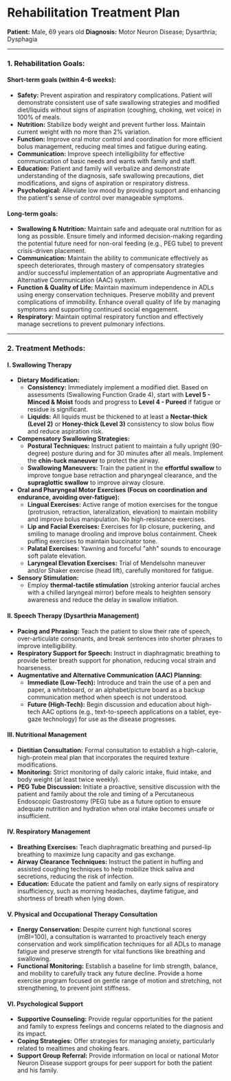 # Rehabilitation Treatment Plan

**Patient:** Male, 69 years old
**Diagnosis:** Motor Neuron Disease; Dysarthria; Dysphagia

---

### 1. Rehabilitation Goals:

#### Short-term goals (within 4-6 weeks):
*   **Safety:** Prevent aspiration and respiratory complications. Patient will demonstrate consistent use of safe swallowing strategies and modified diet/liquids without signs of aspiration (coughing, choking, wet voice) in 100% of meals.
*   **Nutrition:** Stabilize body weight and prevent further loss. Maintain current weight with no more than 2% variation.
*   **Function:** Improve oral motor control and coordination for more efficient bolus management, reducing meal times and fatigue during eating.
*   **Communication:** Improve speech intelligibility for effective communication of basic needs and wants with family and staff.
*   **Education:** Patient and family will verbalize and demonstrate understanding of the diagnosis, safe swallowing precautions, diet modifications, and signs of aspiration or respiratory distress.
*   **Psychological:** Alleviate low mood by providing support and enhancing the patient's sense of control over manageable symptoms.

#### Long-term goals:
*   **Swallowing & Nutrition:** Maintain safe and adequate oral nutrition for as long as possible. Ensure timely and informed decision-making regarding the potential future need for non-oral feeding (e.g., PEG tube) to prevent crisis-driven placement.
*   **Communication:** Maintain the ability to communicate effectively as speech deteriorates, through mastery of compensatory strategies and/or successful implementation of an appropriate Augmentative and Alternative Communication (AAC) system.
*   **Function & Quality of Life:** Maintain maximum independence in ADLs using energy conservation techniques. Preserve mobility and prevent complications of immobility. Enhance overall quality of life by managing symptoms and supporting continued social engagement.
*   **Respiratory:** Maintain optimal respiratory function and effectively manage secretions to prevent pulmonary infections.

---

### 2. Treatment Methods:

#### I. Swallowing Therapy
*   **Dietary Modification:**
    *   **Consistency:** Immediately implement a modified diet. Based on assessments (Swallowing Function Grade 4), start with **Level 5 - Minced & Moist** foods and progress to **Level 4 - Pureed** if fatigue or residue is significant.
    *   **Liquids:** All liquids must be thickened to at least a **Nectar-thick (Level 2)** or **Honey-thick (Level 3)** consistency to slow bolus flow and reduce aspiration risk.
*   **Compensatory Swallowing Strategies:**
    *   **Postural Techniques:** Instruct patient to maintain a fully upright (90-degree) posture during and for 30 minutes after all meals. Implement the **chin-tuck maneuver** to protect the airway.
    *   **Swallowing Maneuvers:** Train the patient in the **effortful swallow** to improve tongue base retraction and pharyngeal clearance, and the **supraglottic swallow** to improve airway closure.
*   **Oral and Pharyngeal Motor Exercises (Focus on coordination and endurance, avoiding over-fatigue):**
    *   **Lingual Exercises:** Active range of motion exercises for the tongue (protrusion, retraction, lateralization, elevation) to maintain mobility and improve bolus manipulation. No high-resistance exercises.
    *   **Lip and Facial Exercises:** Exercises for lip closure, puckering, and smiling to manage drooling and improve bolus containment. Cheek puffing exercises to maintain buccinator tone.
    *   **Palatal Exercises:** Yawning and forceful "ahh" sounds to encourage soft palate elevation.
    *   **Laryngeal Elevation Exercises:** Trial of Mendelsohn maneuver and/or Shaker exercise (head lift), carefully monitored for fatigue.
*   **Sensory Stimulation:**
    *   Employ **thermal-tactile stimulation** (stroking anterior faucial arches with a chilled laryngeal mirror) before meals to heighten sensory awareness and reduce the delay in swallow initiation.

#### II. Speech Therapy (Dysarthria Management)
*   **Pacing and Phrasing:** Teach the patient to slow their rate of speech, over-articulate consonants, and break sentences into shorter phrases to improve intelligibility.
*   **Respiratory Support for Speech:** Instruct in diaphragmatic breathing to provide better breath support for phonation, reducing vocal strain and hoarseness.
*   **Augmentative and Alternative Communication (AAC) Planning:**
    *   **Immediate (Low-Tech):** Introduce and train the use of a pen and paper, a whiteboard, or an alphabet/picture board as a backup communication method when speech is not understood.
    *   **Future (High-Tech):** Begin discussion and education about high-tech AAC options (e.g., text-to-speech applications on a tablet, eye-gaze technology) for use as the disease progresses.

#### III. Nutritional Management
*   **Dietitian Consultation:** Formal consultation to establish a high-calorie, high-protein meal plan that incorporates the required texture modifications.
*   **Monitoring:** Strict monitoring of daily caloric intake, fluid intake, and body weight (at least twice weekly).
*   **PEG Tube Discussion:** Initiate a proactive, sensitive discussion with the patient and family about the role and timing of a Percutaneous Endoscopic Gastrostomy (PEG) tube as a future option to ensure adequate nutrition and hydration when oral intake becomes unsafe or insufficient.

#### IV. Respiratory Management
*   **Breathing Exercises:** Teach diaphragmatic breathing and pursed-lip breathing to maximize lung capacity and gas exchange.
*   **Airway Clearance Techniques:** Instruct the patient in huffing and assisted coughing techniques to help mobilize thick saliva and secretions, reducing the risk of infection.
*   **Education:** Educate the patient and family on early signs of respiratory insufficiency, such as morning headaches, daytime fatigue, and shortness of breath when lying down.

#### V. Physical and Occupational Therapy Consultation
*   **Energy Conservation:** Despite current high functional scores (mBI=100), a consultation is warranted to proactively teach energy conservation and work simplification techniques for all ADLs to manage fatigue and preserve strength for vital functions like breathing and swallowing.
*   **Functional Monitoring:** Establish a baseline for limb strength, balance, and mobility to carefully track any future decline. Provide a home exercise program focused on gentle range of motion and stretching, not strengthening, to prevent joint stiffness.

#### VI. Psychological Support
*   **Supportive Counseling:** Provide regular opportunities for the patient and family to express feelings and concerns related to the diagnosis and its impact.
*   **Coping Strategies:** Offer strategies for managing anxiety, particularly related to mealtimes and choking fears.
*   **Support Group Referral:** Provide information on local or national Motor Neuron Disease support groups for peer support for both the patient and his family.